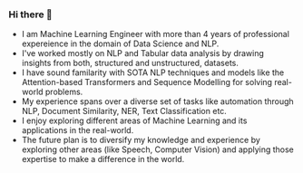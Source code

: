 ### Hi there 👋

- I am Machine Learning Engineer with more than 4 years of professional expereience in the domain of Data Science and NLP.
- I've worked mostly on NLP and Tabular data analysis by drawing insights from both, structured and unstructured, datasets.
- I have sound familarity with SOTA NLP techniques and models like the Attention-based Transformers and Sequence Modelling for solving real-world problems. 
- My experience spans over a diverse set of tasks like automation through NLP, Document Similarity, NER, Text Classification etc. 
- I enjoy exploring different areas of Machine Learning and its applications in the real-world.
- The future plan is to diversify my knowledge and experience by exploring other areas (like Speech, Computer Vision) and applying those expertise to make a difference in the world.

<!--
**uahmad235/uahmad235** is a ✨ _special_ ✨ repository because its `README.md` (this file) appears on your GitHub profile.

Here are some ideas to get you started:

- 🔭 I’m currently working on ...
- 🌱 I’m currently learning ...
- 👯 I’m looking to collaborate on ...
- 🤔 I’m looking for help with ...
- 💬 Ask me about ...
- 📫 How to reach me: ...
- 😄 Pronouns: ...
- ⚡ Fun fact: ...
-->
